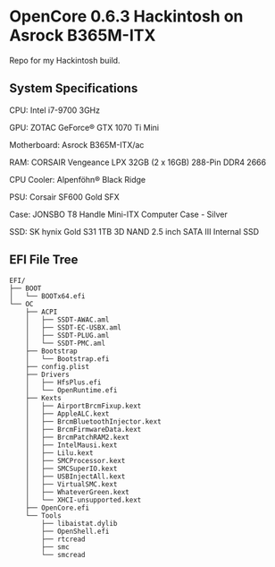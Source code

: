 # OpenCore 0.6.3 Hackintosh on Asrock B365M-ITX

Repo for my Hackintosh build.

## System Specifications

CPU: Intel i7-9700 3GHz

GPU: ZOTAC GeForce® GTX 1070 Ti Mini

Motherboard: Asrock B365M-ITX/ac

RAM: CORSAIR Vengeance LPX 32GB (2 x 16GB) 288-Pin DDR4 2666

CPU Cooler: Alpenföhn® Black Ridge

PSU: Corsair SF600 Gold SFX

Case: JONSBO T8 Handle Mini-ITX Computer Case - Silver

SSD: SK hynix Gold S31 1TB 3D NAND 2.5 inch SATA III Internal SSD

## EFI File Tree

```
EFI/
├── BOOT
│   └── BOOTx64.efi
└── OC
    ├── ACPI
    │   ├── SSDT-AWAC.aml
    │   ├── SSDT-EC-USBX.aml
    │   ├── SSDT-PLUG.aml
    │   └── SSDT-PMC.aml
    ├── Bootstrap
    │   └── Bootstrap.efi
    ├── config.plist
    ├── Drivers
    │   ├── HfsPlus.efi
    │   └── OpenRuntime.efi
    ├── Kexts
    │   ├── AirportBrcmFixup.kext
    │   ├── AppleALC.kext
    │   ├── BrcmBluetoothInjector.kext
    │   ├── BrcmFirmwareData.kext
    │   ├── BrcmPatchRAM2.kext
    │   ├── IntelMausi.kext
    │   ├── Lilu.kext
    │   ├── SMCProcessor.kext
    │   ├── SMCSuperIO.kext
    │   ├── USBInjectAll.kext
    │   ├── VirtualSMC.kext
    │   ├── WhateverGreen.kext
    │   └── XHCI-unsupported.kext
    ├── OpenCore.efi
    └── Tools
        ├── libaistat.dylib
        ├── OpenShell.efi
        ├── rtcread
        ├── smc
        └── smcread
```
